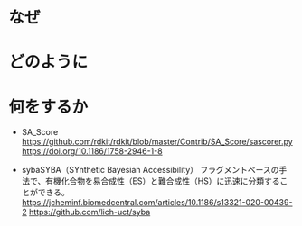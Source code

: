 # なぜ


# どのように


# 何をするか

- SA_Score <br>
https://github.com/rdkit/rdkit/blob/master/Contrib/SA_Score/sascorer.py
https://doi.org/10.1186/1758-2946-1-8  


- sybaSYBA（SYnthetic Bayesian Accessibility）
フラグメントベースの手法で、有機化合物を易合成性（ES）と難合成性（HS）に迅速に分類することができる。
https://jcheminf.biomedcentral.com/articles/10.1186/s13321-020-00439-2
https://github.com/lich-uct/syba
